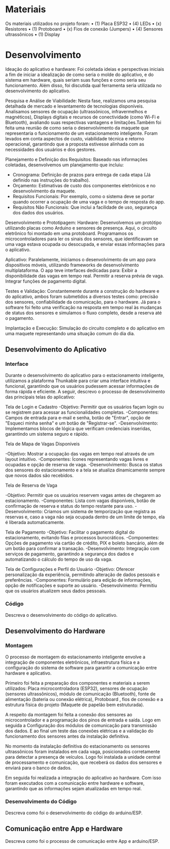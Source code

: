 
# Materiais

Os materiais utilizados no projeto foram:
•	(1) Placa ESP32
•	(4) LEDs 
•	(x) Resistores
•	(1) Protoboard
•	(x) Fios de conexão (Jumpers)
•	(4) Sensores ultrassônicos
•	(1) Display 

# Desenvolvimento

Ideação do aplicativo e hardware: 
Foi coletada ideias e perspectivas iniciais a fim de  iniciar a idealização de como seria o molde do aplicativo, e do sistema em hardware, quais seriam suas funções e como seria seu funcionamento. Além disso, foi discutida qual ferramenta seria utilizada no desenvolvimento do aplicativo.

Pesquisa e Análise de Viabilidade: 
Nesta fase, realizamos uma pesquisa detalhada de mercado e levantamento de tecnologias disponíveis. Analisamos sensores de ocupação (ultrassônicos, infravermelhos e magnéticos), Displays digitais e recursos de conectividade (como Wi-Fi e Bluetooth), avaliando suas respectivas vantagens e limitações.Também foi feita uma reunião de como seria o desenvolvimento da maquete que representaria o funcionamento de um estacionamento inteligente.
Foram levados em conta aspectos de custo, viabilidade técnica e retorno operacional, garantindo que a proposta estivesse alinhada com as necessidades dos usuários e dos gestores.

Planejamento e Definição dos Requisitos:
Baseado nas informações coletadas, desenvolvemos um planejamento que incluiu:
- Cronograma: Definição de prazos para entrega de cada etapa (Já definido nas instruções do trabalho).
- Orçamento: Estimativas de custo dos componentes eletrônicos e no desenvolvimento da maquete.
- Requisitos Funcionais: Por exemplo, como o sistema deve se portar quando ocorrer a ocupação de uma vaga e o tempo de resposta do app.
- Requisitos Não Funcionais: Que inclui a facilidade de uso, segurança dos dados dos usuários.

Desenvolvimento e Prototipagem:
Hardware: Desenvolvemos um protótipo utilizando placas como Arduino e sensores de presença. Aqui, o circuito eletrônico foi montado em uma protoboard. Programamos os microcontroladores para ler os sinais dos sensores, que identificavam se uma vaga estava ocupada ou desocupada, e enviar essas informações para o aplicativo.

Aplicativo: Paralelamente, iniciamos o desenvolvimento de um app para dispositivos móveis, utilizando frameworks de desenvolvimento multiplataforma. O app teve interfaces dedicadas para: Exibir a disponibilidade das vagas em tempo real. Permitir a reserva prévia de vaga. Integrar funções de pagamento digital.

Testes e Validação:
Constantemente durante a construção do hardware e do aplicativo, ambos foram submetidos a diversos testes como: precisão dos sensores, confiabilidade da comunicação, para o hardware. Já para o software foi feito uma verificação na resposta em tempo real às mudanças de status dos sensores e simulamos o fluxo completo, desde a reserva até o pagamento.

Implantação e Execução:
Simulação do circuito completo e do aplicativo em uma maquete representando uma situação comum do dia dia.


## Desenvolvimento do Aplicativo

### Interface

Durante o desenvolvimento do aplicativo para o estacionamento inteligente, utilizamos a plataforma Thunkable para criar uma interface intuitiva e funcional, garantindo que os usuários pudessem acessar informações de forma rápida e eficiente. A seguir, descrevo o processo de desenvolvimento das principais telas do aplicativo:

Tela de Login e Cadastro
-Objetivo: Permitir que os usuários façam login ou se registrem para acessar as funcionalidades completas.
-Componentes: Campos de entrada para e-mail e senha, botão de "Entrar", opção de "Esqueci minha senha" e um botão de "Registrar-se".
-Desenvolvimento: Implementamos blocos de lógica que verificam credenciais inseridas, garantindo um sistema seguro e rápido.

Tela de Mapa de Vagas Disponíveis

-Objetivo: Mostrar a ocupação das vagas em tempo real através de um layout intuitivo.
-Componentes: Ícones representando vagas livres e ocupadas e opção de reserva de vaga.
-Desenvolvimento: Busca os status dos sensores do estacionamento e a tela se atualiza dinamicamente sempre que novos dados são recebidos.

 Tela de Reserva de Vaga
 
-Objetivo: Permitir que os usuários reservem vagas antes de chegarem ao estacionamento.
-Componentes: Lista com vagas disponíveis, botão de confirmação de reserva e status do tempo restante para uso.
-Desenvolvimento: Criamos um sistema de temporização que registra as reservas e, caso a vaga não seja ocupada dentro de um limite de tempo, ela é liberada automaticamente.

Tela de Pagamento
-Objetivo: Facilitar o pagamento digital do estacionamento, evitando filas e processos burocráticos.
-Componentes: Opções de pagamento via cartão de crédito, PIX e boleto bancário, além de um botão para confirmar a transação.
-Desenvolvimento: Integração com serviços de pagamento, garantindo a segurança dos dados e automatizando o cálculo do tempo de uso da vaga.

Tela de Configurações e Perfil do Usuário
-Objetivo: Oferecer personalização da experiência, permitindo alteração de dados pessoais e preferências.
-Componentes: Formulário para edição de informações, opção de notificações e suporte ao usuário.
-Desenvolvimento: Permitiu que os usuários atualizem seus dados pessoais.

### Código

Descreva o desenvolvimento do código do aplicativo.

## Desenvolvimento do Hardware

### Montagem

O processo de montagem do estacionamento inteligente envolve a integração de componentes eletrônicos, infraestrutura física e a configuração do sistema de software para garantir a comunicação entre hardware e aplicativo.

Primeiro foi feita a preparação dos componentes e materiais a serem utilizados:
Placa microcontroladora (ESP32), sensores de ocupação (sensores ultrassônicos), módulo de comunicação (Bluetooth), fonte de alimentação (bateria ou conexão elétrica), Protoboard , fios de conexão e a estrutura física do projeto (Maquete de papelão bem estruturada).

A respeito da montagem foi feita a conexão dos sensores ao microcontrolador e a programação dos pinos de entrada e saída. Logo em seguida a Configuração dos módulos de comunicação para transmissão dos dados. E ao final um teste das conexões elétricas e a validação do funcionamento dos sensores antes da instalação definitiva.

No momento da instalação definitiva do estacionamento os sensores ultrassônicos foram instalados em cada vaga, posicionados corretamente para detectar a presença de veículos. Logo foi instalada a unidade central de processamento e comunicação, que receberá os dados dos sensores e enviará para o banco de dados.

Em seguida foi realizada a integração do aplicativo ao hardware. Com isso foram executados com a comunicação entre hardware e software, garantindo que as informações sejam atualizadas em tempo real.

### Desenvolvimento do Código

Descreva como foi o desenvolvimento do código do arduino/ESP.

## Comunicação entre App e Hardware

Descreva como foi o processo de comunicação entre App e arduino/ESP.

